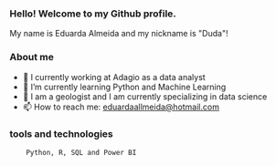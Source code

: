### Hello! Welcome to my Github profile.

My name is Eduarda Almeida and my nickname is "Duda"!

### About me

- 🔭 I currently working at Adagio as a data analyst
- 🌱 I’m currently learning Python and Machine Learning 
- 👯 I am a geologist and I am currently specializing in data science
- 📫 How to reach me: eduardaallmeida@hotmail.com


### tools and technologies
           
        Python, R, SQL and Power BI

          
           
          
